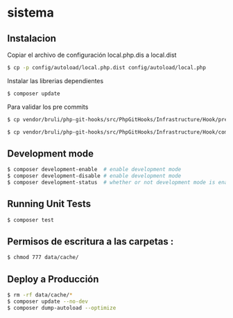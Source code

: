# sistema

## Instalacion

Copiar el archivo de configuración local.php.dis a local.dist

```bash
$ cp -p config/autoload/local.php.dist config/autoload/local.php
```

Instalar las librerias dependientes

```bash
$ composer update
```

Para validar los pre commits

```bash
$ cp vendor/bruli/php-git-hooks/src/PhpGitHooks/Infrastructure/Hook/pre-commit .git/hooks
```

```bash
$ cp vendor/bruli/php-git-hooks/src/PhpGitHooks/Infrastructure/Hook/commit-msg .git/hooks
```

## Development mode

```bash
$ composer development-enable  # enable development mode
$ composer development-disable # enable development mode
$ composer development-status  # whether or not development mode is enabled
```

## Running Unit Tests

  ```bash
  $ composer test
  ```

## Permisos de escritura a las carpetas :

```bash
$ chmod 777 data/cache/
```

## Deploy a Producción
 
```bash
$ rm -rf data/cache/*
$ composer update --no-dev
$ composer dump-autoload --optimize
```

